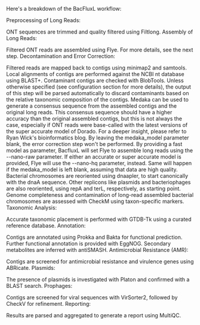 Here's a breakdown of the BacFluxL workflow:

Preprocessing of Long Reads:

ONT sequences are trimmed and quality filtered using Filtlong.
Assembly of Long Reads:

Filtered ONT reads are assembled using Flye. For more details, see the next step.
Decontamination and Error Correction:

Filtered reads are mapped back to contigs using minimap2 and samtools.
Local alignments of contigs are performed against the NCBI nt database using BLAST+.
Contaminant contigs are checked with BlobTools. Unless otherwise specified (see configuration section for more details), the output of this step will be parsed automatically to discard contaminants based on the relative taxonomic composition of the contigs.
Medaka can be used to generate a consensus sequence from the assembled contigs and the original long reads. This consensus sequence should have a higher accuracy than the original assembled contigs, but this is not always the case, especially if ONT reads were base-called with the latest versions of the super accurate model of Dorado. For a deeper insight, please refer to Ryan Wick's bioinformatics blog. By leaving the medaka_model parameter blank, the error correction step won't be performed. By providing a fast model as parameter, BacfluxL will set Flye to assemble long reads using the --nano-raw parameter. If either an accurate or super accurate model is provided, Flye will use the --nano-hq parameter, instead. Same will happen if the medaka_model is left blank, assuming that data are high quality.
Bacterial chromosomes are reoriented using dnaapler, to start canonically with the dnaA sequence. Other replicons like plasmids and bacteriophages are also reoriented, using repA and terL, respectively, as starting point.
Genome completeness and contamination of long-read assembled bacterial chromosomes are assessed with CheckM using taxon-specific markers.
Taxonomic Analysis:

Accurate taxonomic placement is performed with GTDB-Tk using a curated reference database.
Annotation:

Contigs are annotated using Prokka and Bakta for functional prediction.
Further functional annotation is provided with EggNOG.
Secondary metabolites are inferred with antiSMASH.
Antimicrobial Resistance (AMR):

Contigs are screened for antimicrobial resistance and virulence genes using ABRicate.
Plasmids:

The presence of plasmids is investigated with Platon and confirmed with a BLAST search.
Prophages:

Contigs are screened for viral sequences with VirSorter2, followed by CheckV for refinement.
Reporting:

Results are parsed and aggregated to generate a report using MultiQC.
